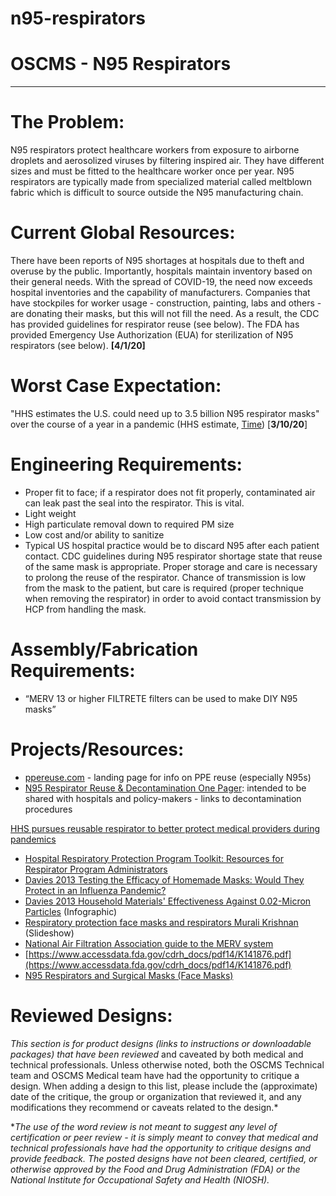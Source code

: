 # n95-respirators

# OSCMS - N95 Respirators

---

# The Problem:

N95 respirators protect healthcare workers from exposure to airborne droplets and aerosolized viruses by filtering inspired air. They have different sizes and must be fitted to the healthcare worker once per year. N95 respirators are typically made from specialized material called meltblown fabric which is difficult to source outside the N95 manufacturing chain.

# Current Global Resources:

There have been reports of N95 shortages at hospitals due to theft and overuse by the public. Importantly, hospitals maintain inventory based on their general needs. With the spread of COVID-19, the need now exceeds hospital inventories and the capability of manufacturers. Companies that have stockpiles for worker usage - construction, painting, labs and others - are donating their masks, but this will not fill the need. As a result, the CDC has provided guidelines for respirator reuse (see below). The FDA has provided Emergency Use Authorization (EUA) for sterilization of N95 respirators (see below). **[4/1/20]**

# Worst Case Expectation:

"HHS estimates the U.S. could need up to 3.5 billion N95 respirator masks" over the course of a year in a pandemic (HHS estimate, [Time](https://time.com/5800200/strategic-national-stockpile-coronavirus/)) [**3/10/20**]

# Engineering Requirements:

- Proper fit to face; if a respirator does not fit properly, contaminated air can leak past the seal into the respirator. This is vital.
- Light weight
- High particulate removal down to required PM size
- Low cost and/or ability to sanitize
- Typical US hospital practice would be to discard N95 after each patient contact. CDC guidelines during N95 respirator shortage state that reuse of the same mask is appropriate. Proper storage and care is necessary to prolong the reuse of the respirator. Chance of transmission is low from the mask to the patient, but care is required (proper technique when removing the respirator) in order to avoid contact transmission by HCP from handling the mask.

# Assembly/Fabrication Requirements:

- “MERV 13 or higher FILTRETE filters can be used to make DIY N95 masks”

# Projects/Resources:

- [ppereuse.com](http://ppereuse.com/) - landing page for info on PPE reuse (especially N95s)
- [N95 Respirator Reuse & Decontamination One Pager](https://bit.ly/3bcrVFO): intended to be shared with hospitals and policy-makers - links to decontamination procedures

[HHS pursues reusable respirator to better protect medical providers during pandemics](https://www.phe.gov/Preparedness/news/Pages/reusable-respirator-2Oct2017.aspx) 

- [Hospital Respiratory Protection Program Toolkit: Resources for Respirator Program Administrators](https://www.osha.gov/Publications/OSHA3767.pdf)
- [Davies 2013 Testing the Efficacy of Homemade Masks: Would They Protect in an Influenza Pandemic?](https://www.researchgate.net/publication/258525804_Testing_the_Efficacy_of_Homemade_Masks_Would_They_Protect_in_an_Influenza_Pandemic)
- [Davies 2013 Household Materials' Effectiveness Against 0.02-Micron Particles](https://docs.google.com/document/d/1VlRdV4qSWJ8W66-m-NOiTVzORRca3d_a7Yx2SlVBHC8/edit) (Infographic)
- [Respiratory protection face masks and respirators Murali Krishnan](https://www.slideshare.net/muralikrishnan71697092/respiratory-protection-face-masks-and-respirators) (Slideshow)
- [National Air Filtration Association guide to the MERV system](https://www.nafahq.org/understanding-merv-nafa-users-guide-to-ansi-ashrae-52-2/)
- [https://www.accessdata.fda.gov/cdrh_docs/pdf14/K141876.pdf](https://www.accessdata.fda.gov/cdrh_docs/pdf14/K141876.pdf)
- [N95 Respirators and Surgical Masks (Face Masks)](https://www.fda.gov/medical-devices/personal-protective-equipment-infection-control/n95-respirators-and-surgical-masks-face-masks)

# Reviewed Designs:

*This section is for product designs (links to instructions or downloadable packages) that have been reviewed* and caveated by both medical and technical professionals. Unless otherwise noted, both the OSCMS Technical team and OSCMS Medical team have had the opportunity to critique a design. When adding a design to this list, please include the (approximate) date of the critique, the group or organization that reviewed it, and any modifications they recommend or caveats related to the design.*

**The use of the word review is not meant to suggest any level of certification or peer review - it is simply meant to convey that medical and technical professionals have had the opportunity to critique designs and provide feedback. The posted designs have not been cleared, certified, or otherwise approved by the Food and Drug Administration (FDA) or the National Institute for Occupational Safety and Health (NIOSH).*